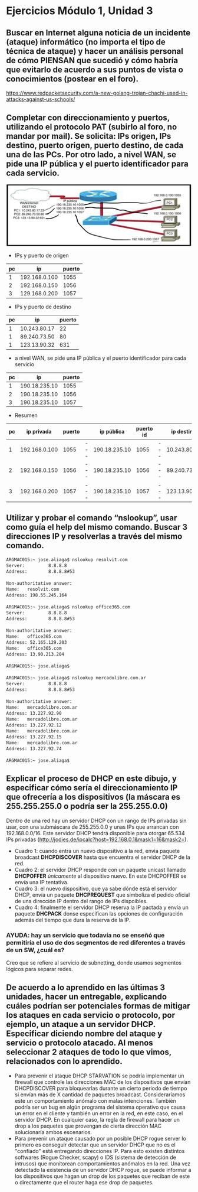 # Ejercicios Módulo 1, Unidad 3

## Buscar en Internet alguna noticia de un incidente (ataque) informático (no importa el tipo de técnica de ataque) y hacer un análisis personal de cómo PIENSAN que sucedió y cómo habría que evitarlo de acuerdo a sus puntos de vista o conocimientos (postear en el foro).

<https://www.redpacketsecurity.com/a-new-golang-trojan-chachi-used-in-attacks-against-us-schools/>

## Completar con direccionamiento y puertos, utilizando el protocolo PAT (subirlo al foro, no mandar por mail). Se solicita: IPs origen, IPs destino, puerto origen, puerto destino, de cada una de las PCs. Por otro lado, a nivel WAN, se pide una IP pública y el puerto identificador para cada servicio.

![image002](./002.png)

- IPs y puerto de origen

| pc | ip | puerto |
| --- | --- | ---- |
| 1 | 192.168.0.100 | 1055 |
| 2 | 192.168.0.150 | 1056 |
| 3 | 129.168.0.200 | 1057 |

- IPs y puerto de destino

| pc | ip | puerto |
| ---- | ----- | ---- |
| 1 | 10.243.80.17 | 22 |
| 1 | 89.240.73.50 | 80 |
| 1 | 123.13.90.32 | 631 |

- a nivel WAN, se pide una IP pública y el puerto identificador para cada servicio

| pc | ip | puerto |
| ---- | ----- | ---- |
| 1 | 190.18.235.10 | 1055 |
| 2 | 190.18.235.10 | 1056 |
| 3 | 190.18.235.10 | 1057 |

- Resumen

| pc | ip privada | puerto | | ip pública | puerto id | | ip destino | puerto |
| --- | --- | --- | --- | ---- | --- | --- | --- | --- |
| 1 | 192.168.0.100 | 1055 | --- | 190.18.235.10 | 1055 | --- | 10.243.80.17 | 22 |
| 2 | 192.168.0.150 | 1056 | --- | 190.18.235.10 | 1056 | --- | 89.240.73.50 | 80 |
| 3 | 192.168.0.200 | 1057 | --- | 190.18.235.10 | 1057 | --- | 123.13.90.32 | 631 |

## Utilizar y probar el comando “nslookup”, usar como guía el help del mismo comando. Buscar 3 direcciones IP y resolverlas a través del mismo comando.

```console
ARGMAC015:~ jose.aliaga$ nslookup resolvit.com
Server:         8.8.8.8
Address:        8.8.8.8#53

Non-authoritative answer:
Name:   resolvit.com
Address: 198.55.245.164

ARGMAC015:~ jose.aliaga$ nslookup office365.com
Server:         8.8.8.8
Address:        8.8.8.8#53

Non-authoritative answer:
Name:   office365.com
Address: 52.165.129.203
Name:   office365.com
Address: 13.90.213.204

ARGMAC015:~ jose.aliaga$

ARGMAC015:~ jose.aliaga$ nslookup mercadolibre.com.ar
Server:         8.8.8.8
Address:        8.8.8.8#53

Non-authoritative answer:
Name:   mercadolibre.com.ar
Address: 13.227.92.90
Name:   mercadolibre.com.ar
Address: 13.227.92.12
Name:   mercadolibre.com.ar
Address: 13.227.92.15
Name:   mercadolibre.com.ar
Address: 13.227.92.74

ARGMAC015:~ jose.aliaga$
```

## Explicar el proceso de DHCP en este dibujo, y especificar cómo sería el direccionamiento IP que ofrecería a los dispositivos (la máscara es 255.255.255.0 o podría ser la 255.255.0.0)

Dentro de una red hay un servidor DHCP con un rango de IPs privadas sin usar, con una submáscara de 255.255.0.0 y unas IPs que arrancan con 192.168.0.0/16. Este servidor DHCP tendrá disponible para otorgar 65.534 IPs privadas (<http://jodies.de/ipcalc?host=192.168.0.1&mask1=16&mask2=>).

- Cuadro 1: cuando entra un nuevo dispositivo a la red, envia paquete broadcast **DHCPDISCOVER** hasta que encuentra el servidor DHCP de la red.
- Cuadro 2: el servidor DHCP responde con un paquete unicast llamado **DHCPOFFER** _únicamente_ al dispositivo nuevo. En este DHCPOFFER se envía una IP tentativa.
- Cuadro 3: el nuevo dispositivo, que ya sabe dónde está el servidor DHCP, envía un paquete **DHCPREQUEST** que simboliza el pedido oficial de una dirección IP dentro del rango de IPs dispoibles.
- Cuadro 4: finalmente el servidor DHCP reserva la IP pactada y envía un paquete **DHCPACK** donse especifican las opciones de configuración además del tiempo que dura la reserva de la IP.

### AYUDA: hay un servicio que todavía no se enseñó que permitiría el uso de dos segmentos de red diferentes a través de un SW, ¿cuál es?

Creo que se refiere al servicio de subnetting, donde usamos segmentos lógicos para separar redes.

## De acuerdo a lo aprendido en las últimas 3 unidades, hacer un entregable, explicando cuáles podrían ser potenciales formas de mitigar los ataques en cada servicio o protocolo, por ejemplo, un ataque a un servidor DHCP. Especificar diciendo nombre del ataque y servicio o protocolo atacado. Al menos seleccionar 2 ataques de todo lo que vimos, relacionados con lo aprendido.

- Para prevenir el ataque DHCP STARVATION se podría implementar un firewall que controle las direcciones MAC de los dispositivos que envían DHCPDISCOVER para bloquearlas durante un cierto periodo de tiempo si envían más de X cantidad de paquetes broadcast. Consideraríamos este un comportamiento anómalo con malas intenciones. También podría ser un bug en algún programa del sistema operativo que causa un error en el cliente y también un error en la red, en este caso, en el servidor DHCP. En cualquier caso, la regla de firewall para hacer un drop a los paquetes que provengan de cierta dirección MAC solucionaría ambos escenarios.
- Para prevenir un ataque causado por un posible DHCP rogue server lo primero es conseguir detectar que un servidor DHCP que no es el "confiado" está entregando direcciones IP. Para esto existen distintos softwares (Rogue Checker, scapy) o IDS (sistema de detección de intrusos) que monitorean comportamientos anómalos en la red. Una vez detectado la existencia de un servidor DHCP rogue, se puede informar a los dispositivos que hagan un drop de los paquetes que reciban de este o directamente que el router haga ese drop de paquetes.


